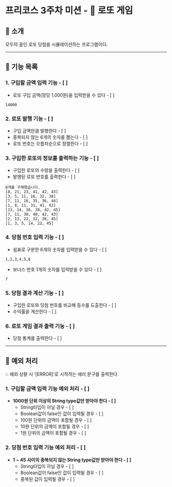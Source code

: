 # 프리코스 3주차 미션 - 🎱 로또 게임

## 🎱 소개

모두의 꿈인 로또 당첨을 시뮬레이션하는 프로그램이다.

---

## 🚀 기능 목록

### 1. 구입할 금액 입력 기능 - [ ]

- 로또 구입 금액(장당 1,000원)을 입력받을 수 있다 - [ ]

```
14000
```

### 2. 로또 발행 기능 - [ ]

- 구입 금액만큼 발행한다 - [ ]
- 중복되지 않는 6개의 숫자를 뽑는다 - [ ]
- 로또 번호는 오름차순으로 정렬한다 - [ ]

### 3. 구입한 로또의 정보를 출력하는 기능 - [ ]

- 구입한 로또의 수량을 출력한다 - [ ]
- 발행된 로또 번호를 출력한다 - [ ]

```
8개를 구매했습니다.
[8, 21, 23, 41, 42, 43]
[3, 5, 11, 16, 32, 38]
[7, 11, 16, 35, 36, 44]
[1, 8, 11, 31, 41, 42]
[13, 14, 16, 38, 42, 45]
[7, 11, 30, 40, 42, 43]
[2, 13, 22, 32, 38, 45]
[1, 3, 5, 14, 22, 45]
```

### 4. 당첨 번호 입력 기능 - [ ]

- 쉼표로 구분한 6개의 숫자를 입력받을 수 있다 - [ ]

```
1,2,3,4,5,6
```

- 보너스 번호 1개의 숫자를 입력받을 수 있다 - [ ]

```
7
```

### 5. 당첨 결과 계산 기능 - [ ]

- 구입한 로또와 당첨 번호를 비교해 등수를 도출한다 - [ ]
- 수익률을 계산한다 - [ ]

### 6. 로또 게임 결과 출력 기능 - [ ]

- 당첨 통계를 출력한다 - [ ]

---

## 🧨 예외 처리

<aside>
💡 예외 상황 시 ‘[ERROR]’로 시작하는 에러 문구를 출력한다.

</aside>

### 1. 구입할 금액 입력 기능 예외 처리 - [ ]

- **1000원 단위 이상의 String type값만 받아야 한다 - [ ]**
    - String타입이 아닐 경우 - [ ]
    - Boolean값이 false인 값이 입력될 경우 - [ ]
    - 100원 단위의 금액이 포함될 경우 - [ ]
    - 10원 단위의 금액이 포함될 경우 - [ ]
    - 1원 단위의 금액이 포함될 경우 - [ ]

### 2. 당첨 번호 입력 기능 예외 처리 - [ ]

- **1 ~ 45 사이의 중복되지 않는 String type값만 받아야 한다 - [ ]**
    - String타입이 아닐 경우 - [ ]
    - Boolean값이 false인 값이 입력될 경우 - [ ]
    - 중복된 값이 입력될 경우 - [ ]